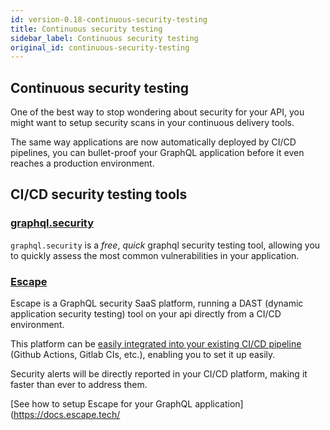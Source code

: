 ```yaml
---
id: version-0.18-continuous-security-testing
title: Continuous security testing
sidebar_label: Continuous security testing
original_id: continuous-security-testing
---
```


## Continuous security testing

One of the best way to stop wondering about security for your API, you might want to setup security scans in your continuous delivery tools.

The same way applications are now automatically deployed by CI/CD pipelines, you can bullet-proof your GraphQL application before it even reaches a production environment.

## CI/CD security testing tools

### [graphql.security](https://graphql.security/)

`graphql.security` is a *free*, *quick* graphql security testing tool, allowing you to quickly assess the most common vulnerabilities in your application.

### [Escape](https://escape.tech/)

Escape is a GraphQL security SaaS platform, running a DAST (dynamic application security testing) tool on your api directly from a CI/CD environment.

This platform can be [easily integrated into your existing CI/CD pipeline](https://escape.tech/product#ci-cd-integration) (Github Actions, Gitlab CIs, etc.), enabling you to set it up easily.

Security alerts will be directly reported in your CI/CD platform, making it faster than ever to address them.

[See how to setup Escape for your GraphQL application](https://docs.escape.tech/
